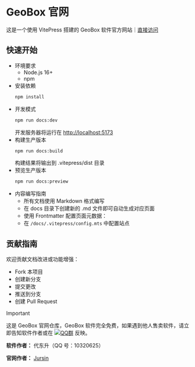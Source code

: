  # GeoBox 官网

这是一个使用 VitePress 搭建的 GeoBox 软件官方网站｜[直接访问](https://geobox.xhdds.cn/)

## 快速开始
- 环境要求
  - Node.js 16+
  - npm
- 安装依赖
  ```bash
  npm install
  ```
- 开发模式
  ```bash
  npm run docs:dev
  ```
  开发服务器将运行在 [http://localhost:5173](http://localhost:5173)
- 构建生产版本
  ```bash
  npm run docs:build
  ```
  构建结果将输出到 .vitepress/dist 目录
- 预览生产版本
  ```bash
  npm run docs:preview
- 内容编写指南
  - 所有文档使用 Markdown 格式编写
  - 在 docs 目录下创建新的 .md 文件即可自动生成对应页面
  - 使用 Frontmatter 配置页面元数据：
  - 在 `/docs/.vitepress/config.mts` 中配置站点

## 贡献指南
欢迎贡献文档改进或功能增强：

- Fork 本项目
- 创建新分支
- 提交更改
- 推送到分支
- 创建 Pull Request

> [!important]
> 这是 GeoBox 官网仓库，GeoBox 软件完全免费，如果遇到他人售卖软件，请立即告知软件作者或在 [![QQ群](https://img.shields.io/badge/-QQ%E7%BE%A4%EF%BD%9C1025239875-blue?style=flat&logo=QQ)](https://qm.qq.com/q/5qsNgfa6fm) 反映。

**软件作者：** 代东升（QQ 号：10320625）

**官网作者：** [Jursin](https://bonjour.bio/jursin)